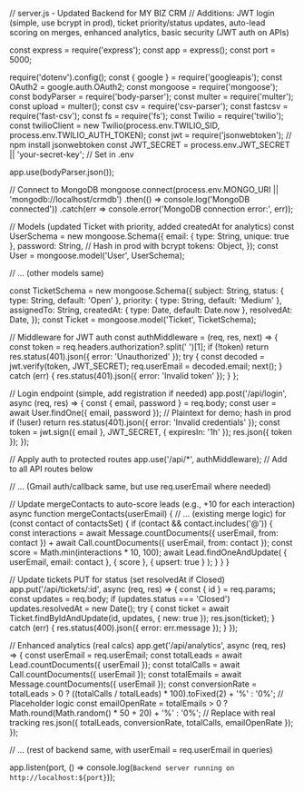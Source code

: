 // server.js - Updated Backend for MY BIZ CRM
// Additions: JWT login (simple, use bcrypt in prod), ticket priority/status updates, auto-lead scoring on merges, enhanced analytics, basic security (JWT auth on APIs)

const express = require('express');
const app = express();
const port = 5000;

require('dotenv').config();
const { google } = require('googleapis');
const OAuth2 = google.auth.OAuth2;
const mongoose = require('mongoose');
const bodyParser = require('body-parser');
const multer = require('multer');
const upload = multer();
const csv = require('csv-parser');
const fastcsv = require('fast-csv');
const fs = require('fs');
const Twilio = require('twilio');
const twilioClient = new Twilio(process.env.TWILIO_SID, process.env.TWILIO_AUTH_TOKEN);
const jwt = require('jsonwebtoken'); // npm install jsonwebtoken
const JWT_SECRET = process.env.JWT_SECRET || 'your-secret-key'; // Set in .env

app.use(bodyParser.json());

// Connect to MongoDB
mongoose.connect(process.env.MONGO_URI || 'mongodb://localhost/crmdb')
  .then(() => console.log('MongoDB connected'))
  .catch(err => console.error('MongoDB connection error:', err));

// Models (updated Ticket with priority, added createdAt for analytics)
const UserSchema = new mongoose.Schema({
  email: { type: String, unique: true },
  password: String, // Hash in prod with bcrypt
  tokens: Object,
});
const User = mongoose.model('User', UserSchema);

// ... (other models same)

const TicketSchema = new mongoose.Schema({
  subject: String,
  status: { type: String, default: 'Open' },
  priority: { type: String, default: 'Medium' },
  assignedTo: String,
  createdAt: { type: Date, default: Date.now },
  resolvedAt: Date,
});
const Ticket = mongoose.model('Ticket', TicketSchema);

// Middleware for JWT auth
const authMiddleware = (req, res, next) => {
  const token = req.headers.authorization?.split(' ')[1];
  if (!token) return res.status(401).json({ error: 'Unauthorized' });
  try {
    const decoded = jwt.verify(token, JWT_SECRET);
    req.userEmail = decoded.email;
    next();
  } catch (err) {
    res.status(401).json({ error: 'Invalid token' });
  }
};

// Login endpoint (simple, add registration if needed)
app.post('/api/login', async (req, res) => {
  const { email, password } = req.body;
  const user = await User.findOne({ email, password }); // Plaintext for demo; hash in prod
  if (!user) return res.status(401).json({ error: 'Invalid credentials' });
  const token = jwt.sign({ email }, JWT_SECRET, { expiresIn: '1h' });
  res.json({ token });
});

// Apply auth to protected routes
app.use('/api/*', authMiddleware); // Add to all API routes below

// ... (Gmail auth/callback same, but use req.userEmail where needed)

// Update mergeContacts to auto-score leads (e.g., +10 for each interaction)
async function mergeContacts(userEmail) {
  // ... (existing merge logic)
  for (const contact of contactsSet) {
    if (contact && contact.includes('@')) {
      const interactions = await Message.countDocuments({ userEmail, from: contact }) + await Call.countDocuments({ userEmail, from: contact });
      const score = Math.min(interactions * 10, 100);
      await Lead.findOneAndUpdate(
        { userEmail, email: contact },
        { score },
        { upsert: true }
      );
    }
  }
}

// Update tickets PUT for status (set resolvedAt if Closed)
app.put('/api/tickets/:id', async (req, res) => {
  const { id } = req.params;
  const updates = req.body;
  if (updates.status === 'Closed') updates.resolvedAt = new Date();
  try {
    const ticket = await Ticket.findByIdAndUpdate(id, updates, { new: true });
    res.json(ticket);
  } catch (err) {
    res.status(400).json({ error: err.message });
  }
});

// Enhanced analytics (real calcs)
app.get('/api/analytics', async (req, res) => {
  const userEmail = req.userEmail;
  const totalLeads = await Lead.countDocuments({ userEmail });
  const totalCalls = await Call.countDocuments({ userEmail });
  const totalEmails = await Message.countDocuments({ userEmail });
  const conversionRate = totalLeads > 0 ? ((totalCalls / totalLeads) * 100).toFixed(2) + '%' : '0%'; // Placeholder logic
  const emailOpenRate = totalEmails > 0 ? Math.round(Math.random() * 50 + 20) + '%' : '0%'; // Replace with real tracking
  res.json({ totalLeads, conversionRate, totalCalls, emailOpenRate });
});

// ... (rest of backend same, with userEmail = req.userEmail in queries)

app.listen(port, () => console.log(`Backend server running on http://localhost:${port}`));
